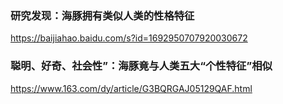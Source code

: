 ### 研究发现：海豚拥有类似人类的性格特征
https://baijiahao.baidu.com/s?id=1692950707920030672

### 聪明、好奇、社会性”：海豚竟与人类五大“个性特征”相似
https://www.163.com/dy/article/G3BQRGAJ05129QAF.html
